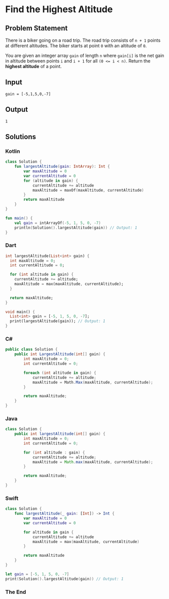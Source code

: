 # Find the Highest Altitude

## Problem Statement

There is a biker going on a road trip. The road trip consists of `n + 1` points at different altitudes. The biker starts at point `0` with an altitude of `0`.

You are given an integer array `gain` of length `n` where `gain[i]` is the net gain in altitude between points `i` and `i + 1` for all `(0 <= i < n)`. Return the **highest altitude** of a point.

## Input

```text
gain = [-5,1,5,0,-7]
```

## Output

```text
1
```

## Solutions

### Kotlin

```kotlin
class Solution {
    fun largestAltitude(gain: IntArray): Int {
        var maxAltitude = 0
        var currentAltitude = 0
        for (altitude in gain) {
            currentAltitude += altitude
            maxAltitude = maxOf(maxAltitude, currentAltitude)
        }
        return maxAltitude
    }
}

fun main() {
    val gain = intArrayOf(-5, 1, 5, 0, -7)
    println(Solution().largestAltitude(gain)) // Output: 1
}
```

### Dart

```dart
int largestAltitude(List<int> gain) {
  int maxAltitude = 0;
  int currentAltitude = 0;

  for (int altitude in gain) {
    currentAltitude += altitude;
    maxAltitude = max(maxAltitude, currentAltitude);
  }

  return maxAltitude;
}

void main() {
  List<int> gain = [-5, 1, 5, 0, -7];
  print(largestAltitude(gain)); // Output: 1
}
```

### C#

```csharp
public class Solution {
    public int LargestAltitude(int[] gain) {
        int maxAltitude = 0;
        int currentAltitude = 0;

        foreach (int altitude in gain) {
            currentAltitude += altitude;
            maxAltitude = Math.Max(maxAltitude, currentAltitude);
        }

        return maxAltitude;
    }
}
```

### Java

```java
class Solution {
    public int largestAltitude(int[] gain) {
        int maxAltitude = 0;
        int currentAltitude = 0;

        for (int altitude : gain) {
            currentAltitude += altitude;
            maxAltitude = Math.max(maxAltitude, currentAltitude);
        }

        return maxAltitude;
    }
}
```

### Swift

```swift
class Solution {
    func largestAltitude(_ gain: [Int]) -> Int {
        var maxAltitude = 0
        var currentAltitude = 0

        for altitude in gain {
            currentAltitude += altitude
            maxAltitude = max(maxAltitude, currentAltitude)
        }

        return maxAltitude
    }
}

let gain = [-5, 1, 5, 0, -7]
print(Solution().largestAltitude(gain)) // Output: 1
```

### The End